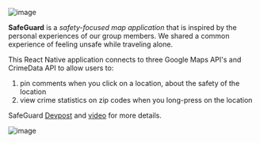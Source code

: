 ![image](https://github.com/amberhasan/shehacks8/assets/12038406/b9c68905-2187-4ee1-a648-da24b7fbc2f3)

**SafeGuard** is a _safety-focused map application_ that is inspired by the personal experiences of our group members. We shared a common experience of feeling unsafe while traveling alone. 

This React Native application connects to three Google Maps API's and CrimeData API to allow users to:
1. pin comments when you click on a location, about the safety of the location
2. view crime statistics on zip codes when you long-press on the location
   
SafeGuard [Devpost](https://devpost.com/software/safeguard-10ms7z) and [video](https://youtu.be/ve4fMiMhjb0) for more details. 

![image](https://github.com/amberhasan/shehacks8/assets/12038406/1b1e8308-ea0f-488d-9de4-9774b082545e)

